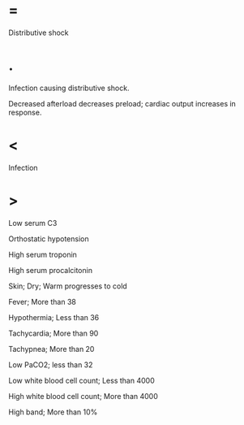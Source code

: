 # =

Distributive shock

# .

Infection causing distributive shock.

Decreased afterload decreases preload; cardiac output increases in response.

# <

Infection

# >

Low serum C3

Orthostatic hypotension

High serum troponin

High serum procalcitonin

Skin; Dry; Warm progresses to cold

Fever; More than 38

Hypothermia; Less than 36

Tachycardia; More than 90

Tachypnea; More than 20

Low PaCO2; less than 32

Low white blood cell count; Less than 4000

High white blood cell count; More than 4000

High band; More than 10%
